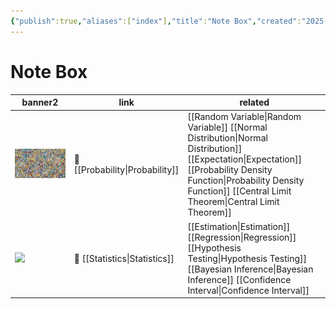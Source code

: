 ```yaml
---
{"publish":true,"aliases":["index"],"title":"Note Box","created":"2025-08-24T22:52:59","modified":"2025-08-24T22:54:17","cssclasses":["cards","cards-cover","cards-2-1","cards-cols-3","note-gallery"],"state":"[[%wip]]","sup":null,"type":"note"}
---
```



# Note Box

|banner2|link|related|
|---|---|---|
|![](https://raw.githubusercontent.com/zcysxy/Figurebed/master/img/Apstrakcija.jpg)|🎲 [[Probability\|Probability]]|[[Random Variable\|Random Variable]] [[Normal Distribution\|Normal Distribution]] [[Expectation\|Expectation]] [[Probability Density Function\|Probability Density Function]] [[Central Limit Theorem\|Central Limit Theorem]]|
|![](https://raw.githubusercontent.com/zcysxy/Figurebed/master/img/20231017221426.png)|🔮 [[Statistics\|Statistics]]|[[Estimation\|Estimation]] [[Regression\|Regression]] [[Hypothesis Testing\|Hypothesis Testing]] [[Bayesian Inference\|Bayesian Inference]] [[Confidence Interval\|Confidence Interval]]|
